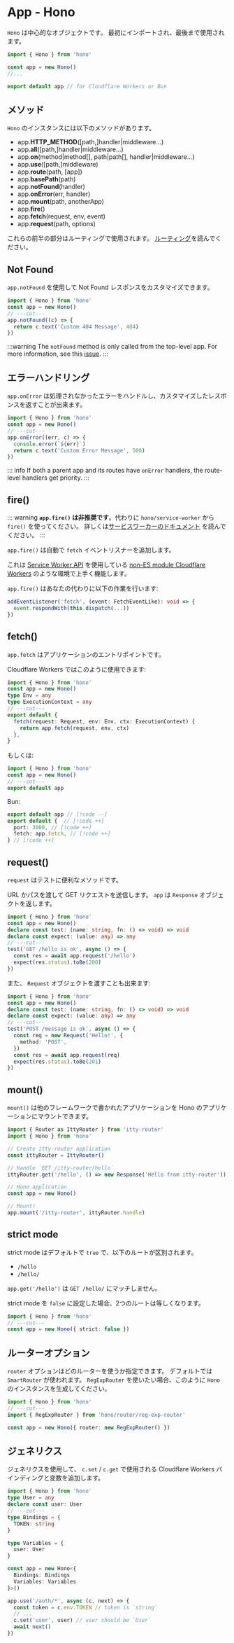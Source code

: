 # App - Hono

`Hono` は中心的なオブジェクトです。
最初にインポートされ、最後まで使用されます。

```ts twoslash
import { Hono } from 'hono'

const app = new Hono()
//...

export default app // for Cloudflare Workers or Bun
```

## メソッド

`Hono` のインスタンスには以下のメソッドがあります。

- app.**HTTP_METHOD**(\[path,\]handler|middleware...)
- app.**all**(\[path,\]handler|middleware...)
- app.**on**(method|method[], path|path[], handler|middleware...)
- app.**use**(\[path,\]middleware)
- app.**route**(path, \[app\])
- app.**basePath**(path)
- app.**notFound**(handler)
- app.**onError**(err, handler)
- app.**mount**(path, anotherApp)
- app.**fire**()
- app.**fetch**(request, env, event)
- app.**request**(path, options)

これらの前半の部分はルーティングで使用されます。 [ルーティング](/docs/api/routing)を読んでください。

## Not Found

`app.notFound` を使用して Not Found レスポンスをカスタマイズできます。

```ts twoslash
import { Hono } from 'hono'
const app = new Hono()
// ---cut---
app.notFound((c) => {
  return c.text('Custom 404 Message', 404)
})
```

:::warning
The `notFound` method is only called from the top-level app. For more information, see this [issue](https://github.com/honojs/hono/issues/3465#issuecomment-2381210165).
:::

## エラーハンドリング

`app.onError` は処理されなかったエラーをハンドルし、カスタマイズしたレスポンスを返すことが出来ます。

```ts twoslash
import { Hono } from 'hono'
const app = new Hono()
// ---cut---
app.onError((err, c) => {
  console.error(`${err}`)
  return c.text('Custom Error Message', 500)
})
```

::: info
If both a parent app and its routes have `onError` handlers, the route-level handlers get priority.
:::

## fire()

::: warning
**`app.fire()` は非推奨です**。代わりに `hono/service-worker` から `fire()` を使ってください。 詳しくは[サービスワーカーのドキュメント](/docs/getting-started/service-worker) を読んでください。
:::

`app.fire()` は自動で `fetch` イベントリスナーを追加します。

これは [Service Worker API](https://developer.mozilla.org/en-US/docs/Web/API/Service_Worker_API) を使用している [non-ES module Cloudflare Workers](https://developers.cloudflare.com/workers/reference/migrate-to-module-workers/) のような環境で上手く機能します。

`app.fire()` はあなたの代わりに以下の作業を行います:

```ts
addEventListener('fetch', (event: FetchEventLike): void => {
  event.respondWith(this.dispatch(...))
})
```

## fetch()

`app.fetch` はアプリケーションのエントリポイントです。

Cloudflare Workers ではこのように使用できます:

```ts twoslash
import { Hono } from 'hono'
const app = new Hono()
type Env = any
type ExecutionContext = any
// ---cut---
export default {
  fetch(request: Request, env: Env, ctx: ExecutionContext) {
    return app.fetch(request, env, ctx)
  },
}
```

もしくは:

```ts twoslash
import { Hono } from 'hono'
const app = new Hono()
// ---cut---
export default app
```

Bun:

<!-- prettier-ignore -->
```ts
export default app // [!code --]
export default {  // [!code ++]
  port: 3000, // [!code ++]
  fetch: app.fetch, // [!code ++]
} // [!code ++]
```

## request()

`request` はテストに便利なメソッドです。

URL かパスを渡して GET リクエストを送信します。
`app` は `Response` オブジェクトを返します。

```ts twoslash
import { Hono } from 'hono'
const app = new Hono()
declare const test: (name: string, fn: () => void) => void
declare const expect: (value: any) => any
// ---cut---
test('GET /hello is ok', async () => {
  const res = await app.request('/hello')
  expect(res.status).toBe(200)
})
```

また、 `Request` オブジェクトを渡すことも出来ます:

```ts twoslash
import { Hono } from 'hono'
const app = new Hono()
declare const test: (name: string, fn: () => void) => void
declare const expect: (value: any) => any
// ---cut---
test('POST /message is ok', async () => {
  const req = new Request('Hello!', {
    method: 'POST',
  })
  const res = await app.request(req)
  expect(res.status).toBe(201)
})
```

## mount()

`mount()` は他のフレームワークで書かれたアプリケーションを Hono のアプリケーションにマウントできます。

```ts
import { Router as IttyRouter } from 'itty-router'
import { Hono } from 'hono'

// Create itty-router application
const ittyRouter = IttyRouter()

// Handle `GET /itty-router/hello`
ittyRouter.get('/hello', () => new Response('Hello from itty-router'))

// Hono application
const app = new Hono()

// Mount!
app.mount('/itty-router', ittyRouter.handle)
```

## strict mode

strict mode はデフォルトで `true` で、以下のルートが区別されます。

- `/hello`
- `/hello/`

`app.get('/hello')` は `GET /hello/` にマッチしません。

strict mode を `false` に設定した場合、2つのルートは等しくなります。

```ts twoslash
import { Hono } from 'hono'
// ---cut---
const app = new Hono({ strict: false })
```

## ルーターオプション

`router` オプションはどのルーターを使うか指定できます。 デフォルトでは `SmartRouter` が使われます。 `RegExpRouter` を使いたい場合、このように `Hono` のインスタンスを生成してください。

```ts twoslash
import { Hono } from 'hono'
// ---cut---
import { RegExpRouter } from 'hono/router/reg-exp-router'

const app = new Hono({ router: new RegExpRouter() })
```

## ジェネリクス

ジェネリクスを使用して、 `c.set` / `c.get` で使用される Cloudflare Workers バインディングと変数を追加します。

```ts twoslash
import { Hono } from 'hono'
type User = any
declare const user: User
// ---cut---
type Bindings = {
  TOKEN: string
}

type Variables = {
  user: User
}

const app = new Hono<{
  Bindings: Bindings
  Variables: Variables
}>()

app.use('/auth/*', async (c, next) => {
  const token = c.env.TOKEN // token is `string`
  // ...
  c.set('user', user) // user should be `User`
  await next()
})
```
